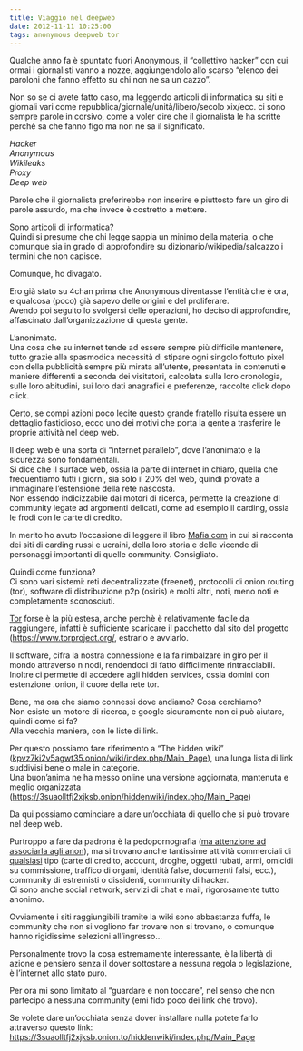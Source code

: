 ```yaml
---
title: Viaggio nel deepweb
date: 2012-11-11 10:25:00
tags: anonymous deepweb tor
---
```


Qualche anno fa è spuntato fuori Anonymous, il “collettivo hacker” con
cui ormai i giornalisti vanno a nozze, aggiungendolo allo scarso “elenco
dei paroloni che fanno effetto su chi non ne sa un cazzo”.

Non so se ci avete fatto caso, ma leggendo articoli di informatica su
siti e giornali vari come repubblica/giornale/unità/libero/secolo
xix/ecc. ci sono sempre parole in corsivo, come a voler dire che il
giornalista le ha scritte perchè sa che fanno figo ma non ne sa il
significato.

*Hacker  
Anonymous  
Wikileaks  
Proxy  
Deep web*

Parole che il giornalista preferirebbe non inserire e piuttosto fare un
giro di parole assurdo, ma che invece è costretto a mettere.

Sono articoli di informatica?  
Quindi si presume che chi legge sappia un minimo della materia, o che
comunque sia in grado di approfondire su dizionario/wikipedia/salcazzo i
termini che non capisce.

Comunque, ho divagato.

Ero già stato su 4chan prima che Anonymous diventasse l’entità che è
ora, e qualcosa (poco) già sapevo delle origini e del proliferare.  
Avendo poi seguito lo svolgersi delle operazioni, ho deciso di
approfondire, affascinato dall’organizzazione di questa gente.

L’anonimato.  
Una cosa che su internet tende ad essere sempre più difficile mantenere,
tutto grazie alla spasmodica necessità di stipare ogni singolo fottuto
pixel con della pubblicità sempre più mirata all’utente, presentata in
contenuti e maniere differenti a seconda dei visitatori, calcolata sulla
loro cronologia, sulle loro abitudini, sui loro dati anagrafici e
preferenze, raccolte click dopo click.

Certo, se compi azioni poco lecite questo grande fratello risulta essere
un dettaglio fastidioso, ecco uno dei motivi che porta la gente a
trasferire le proprie attività nel deep web.

Il deep web è una sorta di “internet parallelo”, dove l’anonimato e la
sicurezza sono fondamentali.  
Si dice che il surface web, ossia la parte di internet in chiaro, quella
che frequentiamo tutti i giorni, sia solo il 20% del web, quindi provate
a immaginare l’estensione della rete nascosta.  
Non essendo indicizzabile dai motori di ricerca, permette la creazione
di community legate ad argomenti delicati, come ad esempio il carding,
ossia le frodi con le carte di credito.

In merito ho avuto l’occasione di leggere il libro
[Mafia.com](https://www.amazon.it/gp/product/8804619368/ref=as_li_ss_tl?ie=UTF8&tag=ner08-21&linkCode=as2&camp=3370&creative=24114&creativeASIN=8804619368)
in cui si racconta dei siti di carding russi e ucraini, della loro
storia e delle vicende di personaggi importanti di quelle community.
Consigliato.

Quindi come funziona?  
Ci sono vari sistemi: reti decentralizzate (freenet), protocolli di
onion routing (tor), software di distribuzione p2p (osiris) e molti
altri, noti, meno noti e completamente sconosciuti.

[Tor](https://it.wikipedia.org/wiki/Tor_(software)) forse è la più
estesa, anche perchè è relativamente facile da raggiungere, infatti è
sufficiente scaricare il pacchetto dal sito del progetto
([](https://www.torproject.org/)<https://www.torproject.org/></a>,
estrarlo e avviarlo.

Il software, cifra la nostra connessione e la fa rimbalzare in giro per
il mondo attraverso n nodi, rendendoci di fatto difficilmente
rintracciabili.  
Inoltre ci permette di accedere agli hidden services, ossia domini con
estenzione .onion, il cuore della rete tor.

Bene, ma ora che siamo connessi dove andiamo? Cosa cerchiamo?  
Non esiste un motore di ricerca, e google sicuramente non ci può
aiutare, quindi come si fa?  
Alla vecchia maniera, con le liste di link.

Per questo possiamo fare riferimento a “The hidden wiki”
([kpvz7ki2v5agwt35.onion/wiki/index.php/Main\_Page](https://kpvz7ki2v5agwt35.onion/wiki/index.php/Main_Page)),
una lunga lista di link suddivisi bene o male in categorie.  
Una buon’anima ne ha messo online una versione aggiornata, mantenuta e
meglio organizzata
([](https://3suaolltfj2xjksb.onion/hiddenwiki/index.php/Main_Page)<https://3suaolltfj2xjksb.onion/hiddenwiki/index.php/Main_Page></a>)

Da qui possiamo cominciare a dare un’occhiata di quello che si può
trovare nel deep web.

Purtroppo a fare da padrona è la pedopornografia ([ma attenzione ad
associarla agli
anon](https://it.wikipedia.org/wiki/Anonymous#Operazione_Darknet)), ma si
trovano anche tantissime attività commerciali di <u>qualsiasi</u> tipo
(carte di credito, account, droghe, oggetti rubati, armi, omicidi su
commissione, traffico di organi, identità false, documenti falsi, ecc.),
community di estremisti o dissidenti, community di hacker.  
Ci sono anche social network, servizi di chat e mail, rigorosamente
tutto anonimo.

Ovviamente i siti raggiungibili tramite la wiki sono abbastanza fuffa,
le community che non si vogliono far trovare non si trovano, o comunque
hanno rigidissime selezioni all’ingresso…

Personalmente trovo la cosa estremamente interessante, è la libertà di
azione e pensiero senza il dover sottostare a nessuna regola o
legislazione, è l’internet allo stato puro.

Per ora mi sono limitato al “guardare e non toccare”, nel senso che non
partecipo a nessuna community (emi fido poco dei link che trovo).

Se volete dare un’occhiata senza dover installare nulla potete farlo
attraverso questo link:
[](https://3suaolltfj2xjksb.onion.to/hiddenwiki/index.php/Main_Page)<https://3suaolltfj2xjksb.onion.to/hiddenwiki/index.php/Main_Page></a>
